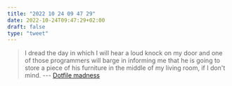 ```yaml
---
title: "2022 10 24 09 47 29"
date: 2022-10-24T09:47:29+02:00
draft: false
type: "tweet"
---
```

> I dread the day in which I will hear a loud knock on my door and one of those programmers will barge in informing me that he is going to store a piece of his furniture in the middle of my living room, if I don't mind. --- [Dotfile madness](https://0x46.net/thoughts/2019/02/01/dotfile-madness/)
